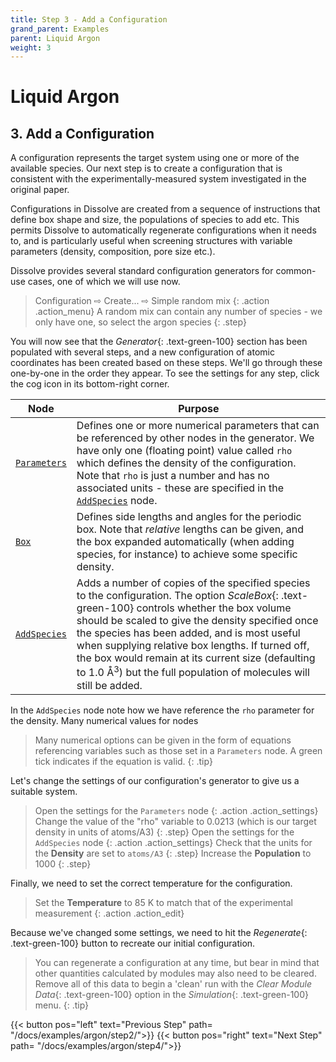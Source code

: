 ```yaml
---
title: Step 3 - Add a Configuration
grand_parent: Examples
parent: Liquid Argon
weight: 3
---
```

# Liquid Argon

## 3. Add a Configuration

A configuration represents the target system using one or more of the available species. Our next step is to create a configuration that is consistent with the experimentally-measured system investigated in the original paper.

Configurations in Dissolve are created from a sequence of instructions that define box shape and size, the populations of species to add etc. This permits Dissolve to automatically regenerate configurations when it needs to, and is particularly useful when screening structures with variable parameters (density, composition, pore size etc.).

Dissolve provides several standard configuration generators for common-use cases, one of which we will use now.

> Configuration &#8680; Create... &#8680; Simple random mix
{: .action .action_menu}
> A random mix can contain any number of species - we only have one, so select the argon species
{: .step}

You will now see that the _Generator_{: .text-green-100} section has been populated with several steps, and a new configuration of atomic coordinates has been created based on these steps.  We'll go through these one-by-one in the order they appear. To see the settings for any step, click the cog icon in its bottom-right corner.

| Node | Purpose |
|------|---------|
| [`Parameters`](../../userguide/nodes/parameters) | Defines one or more numerical parameters that can be referenced by other nodes in the generator. We have only one (floating point) value called `rho` which defines the density of the configuration. Note that `rho` is just a number and has no associated units - these are specified in the [`AddSpecies`](../../userguide/nodes/addspecies) node. |
| [`Box`](../../userguide/nodes/box)   | Defines side lengths and angles for the periodic box. Note that _relative_ lengths can be given, and the box expanded automatically (when adding species, for instance) to achieve some specific density. |
| [`AddSpecies`](../../userguide/nodes/addspecies) | Adds a number of copies of the specified species to the configuration. The option _ScaleBox_{: .text-green-100} controls whether the box volume should be scaled to give the density specified once the species has been added, and is most useful when supplying relative box lengths. If turned off, the box would remain at its current size (defaulting to 1.0 &#8491;<sup>3</sup>) but the full population of molecules will still be added. |

In the `AddSpecies` node note how we have reference the `rho` parameter for the density. Many numerical values for nodes 

> Many numerical options can be given in the form of equations referencing variables such as those set in a `Parameters` node. A green tick indicates if the equation is valid.
{: .tip}

Let's change the settings of our configuration's generator to give us a suitable system.

> Open the settings for the `Parameters` node
{: .action .action_settings}
> Change the value of the "rho" variable to 0.0213 (which is our target density in units of atoms/A3)
{: .step}
> Open the settings for the `AddSpecies` node
{: .action .action_settings}
> Check that the units for the **Density** are set to `atoms/A3`
{: .step}
> Increase the **Population** to 1000
{: .step}

Finally, we need to set the correct temperature for the configuration.

> Set the **Temperature** to 85 K to match that of the experimental measurement
{: .action .action_edit}

Because we've changed some settings, we need to hit the _Regenerate_{: .text-green-100} button to recreate our initial configuration.

> You can regenerate a configuration at any time, but bear in mind that other quantities calculated by modules may also need to be cleared. Remove all of this data to begin a 'clean' run with the _Clear Module Data_{: .text-green-100} option in the  _Simulation_{: .text-green-100} menu.
{: .tip}


{{< button pos="left" text="Previous Step" path= "/docs/examples/argon/step2/">}}
{{< button pos="right" text="Next Step" path= "/docs/examples/argon/step4/">}}

